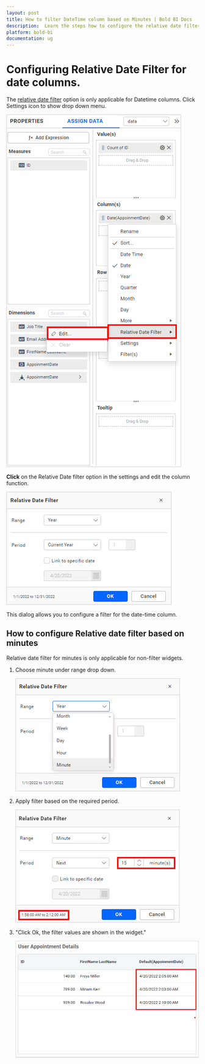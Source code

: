 ```yaml
---
layout: post
title: How to filter DateTime column based on Minutes | Bold BI Docs
description:  Learn the steps how to configure the relative date filter for DateTime column type and filter the values based on Minutes in dashboard widget using Bold BI.
platform: bold-bi
documentation: ug
---
```


# Configuring Relative Date Filter for date columns.

The [relative date filter](/visualizing-data/working-with-widgets/configuring-widget-filters/#configuring-filter-for-date-column) option is only applicable for Datetime columns. Click Settings icon to show drop down menu.

   ![Relative date](/static/assets/faq/images/relative-date.png#max-width=100%)

**Click** on the Relative Date filter option in the settings and edit the column function.

   ![Relative date window](/static/assets/faq/images/relative-date-window.png#max-width=100%)

This dialog allows you to configure a filter for the date-time column.

## How to configure Relative date filter based on minutes

Relative date filter for minutes is only applicable for non-filter widgets.

1. Choose minute under range drop down.

   ![Relative date minute](/static/assets/faq/images/relative-date-minute.png#max-width=100%)

2. Apply filter based on the required period.

   ![Relative date minute last](/static/assets/faq/images/relative-date-minute-last.png#max-width=80%)

3. "Click Ok, the filter values are shown in the widget."

   ![Relative date minute result](/static/assets/faq/images/relative-date-minute-result.png#max-width=40%)


